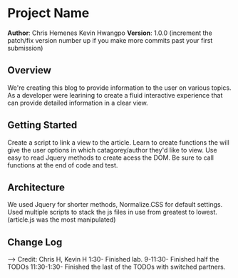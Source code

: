 # Project Name

**Author**: Chris Hemenes Kevin Hwangpo
**Version**: 1.0.0 (increment the patch/fix version number up if you make more commits past your first submission)

## Overview
<!-- Provide a high level overview of what this application is and why you are building it, beyond the fact that it's an assignment for a Code Fellows 301 class. (i.e. What's your problem domain?) -->

We're creating this blog to provide information to the user on various topics. As a developer were learining to create a fluid interactive experience that can provide detailed information in a clear view.

## Getting Started
<!-- What are the steps that a user must take in order to build this app on their own machine and get it running? -->
Create a script to link a view to the article. Learn to create functions the will give the user options in which catagorey/author they'd like to view. Use easy to read Jquery methods to create acess the DOM. Be sure to call functions at the end of code and test.

## Architecture
<!-- Provide a detailed description of the application design. What technologies (languages, libraries, etc) you're using, and any other relevant design information. -->
We used Jquery for shorter methods, Normalize.CSS for default settings. Used multiple scripts to stack the js files in use from greatest to lowest. (article.js was the most manipulated)

## Change Log
<!-- Use this are to document the iterative changes made to your application as each feature is successfully implemented. Use time stamps. Here's an examples:

01-01-2001 4:59pm - Application now has a fully-functional express server, with GET and POST routes for the book resource.

## Credits and Collaborations
<!-- Give credit (and a link) to other people or resources that helped you build this application. -->
-->
Credit: Chris H, Kevin H
1:30- Finished lab.
9-11:30- Finished half the TODOs
11:30-1:30- Finished the last of the TODOs with switched partners. 
